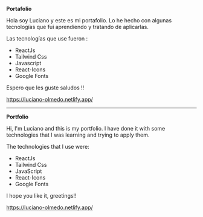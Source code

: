 **Portafolio**

Hola soy Luciano y este es mi portafolio. Lo he hecho con algunas tecnologías que fui aprendiendo y tratando de aplicarlas.

Las tecnologías que use fueron : 
 - ReactJs
 - Tailwind Css
 - Javascript
 - React-Icons
 - Google Fonts

Espero que les guste saludos !!

https://luciano-olmedo.netlify.app/

-------------------------------------------------------------------------------------
**Portfolio**

Hi, I'm Luciano and this is my portfolio. I have done it with some technologies that I was learning and trying to apply them.

The technologies that I use were:

- ReactJs
 - Tailwind Css
 - JavaScript
 - React-Icons
 - Google Fonts

I hope you like it, greetings!!

https://luciano-olmedo.netlify.app/	
